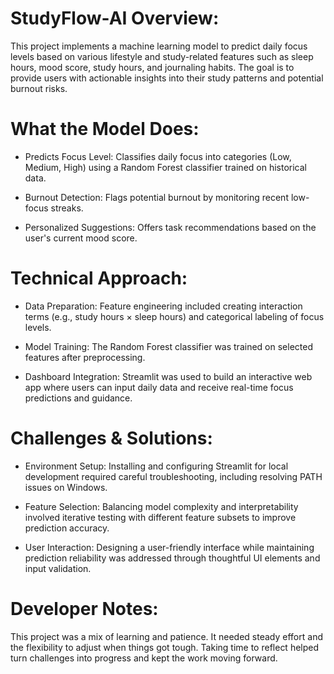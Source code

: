 # StudyFlow-AI Overview:

This project implements a machine learning model to predict daily focus levels based on various lifestyle and study-related features such as sleep hours, mood score, study hours, and journaling habits. The goal is to provide users with actionable insights into their study patterns and potential burnout risks.

# What the Model Does:

- Predicts Focus Level: Classifies daily focus into categories (Low, Medium, High) using a Random Forest classifier trained on historical data.

- Burnout Detection: Flags potential burnout by monitoring recent low-focus streaks.

- Personalized Suggestions: Offers task recommendations based on the user's current mood score.

# Technical Approach:

- Data Preparation: Feature engineering included creating interaction terms (e.g., study hours × sleep hours) and categorical labeling of focus levels.

- Model Training: The Random Forest classifier was trained on selected features after preprocessing.

- Dashboard Integration: Streamlit was used to build an interactive web app where users can input daily data and receive real-time focus predictions and guidance.

# Challenges & Solutions:

- Environment Setup: Installing and configuring Streamlit for local development required careful troubleshooting, including resolving PATH issues on Windows.

- Feature Selection: Balancing model complexity and interpretability involved iterative testing with different feature subsets to improve prediction accuracy.

- User Interaction: Designing a user-friendly interface while maintaining prediction reliability was addressed through thoughtful UI elements and input validation.

# Developer Notes:
This project was a mix of learning and patience. It needed steady effort and the flexibility to adjust when things got tough. Taking time to reflect helped turn challenges into progress and kept the work moving forward.
